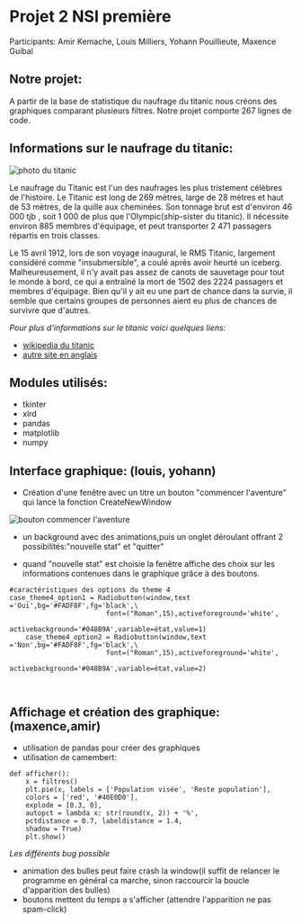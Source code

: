 # Projet 2 NSI première
                                                          
                                                        
Participants: Amir Kemache, Louis Milliers, Yohann Pouillieute, Maxence Guibal
## Notre projet:
A partir de la base de statistique du naufrage du titanic nous créons des graphiques comparant plusieurs filtres. Notre projet comporte 267 lignes de code.
                                                       
## __Informations sur le naufrage du titanic:__
![photo du titanic](http://c.files.bbci.co.uk/1C60/production/_118046270_gettyimages-877330410.jpg)

Le naufrage du Titanic est l'un des naufrages les plus tristement célèbres de l'histoire. 
Le Titanic est long de 269 mètres, large de 28 mètres et haut de 53 mètres, de la quille aux cheminées. Son tonnage brut est d'environ 46 000 tjb , soit 1 000 de plus que l'Olympic(ship-sister du titanic). Il nécessite environ 885 membres d'équipage, et peut transporter 2 471 passagers répartis en trois classes. 

Le 15 avril 1912, lors de son voyage inaugural, le RMS Titanic, largement considéré comme "insubmersible", a coulé après avoir heurté un iceberg. Malheureusement, il n'y avait pas assez de canots de sauvetage pour tout le monde à bord, ce qui a entraîné la mort de 1502 des 2224 passagers et membres d'équipage. Bien qu'il y ait eu une part de chance dans la survie, il semble que certains groupes de personnes aient eu plus de chances de survivre que d'autres.  

*Pour plus d'informations sur le titanic voici quelques liens:*
* [wikipedia du titanic](https://fr.wikipedia.org/wiki/Passagers_du_Titanic)
* [autre site en anglais](http://mashable.com/2016/04/14/titanic-survivors)


## __Modules utilisés:__
             
* tkinter
* xlrd
* pandas
* matplotlib
* numpy



## __Interface graphique:__ (louis, yohann)


* Création d'une fenêtre avec un titre un bouton "commencer l'aventure" qui lance la fonction CreateNewWindow

![bouton commencer l'aventure](https://user-images.githubusercontent.com/91455596/154450920-27c0b2ac-292f-404f-bb2d-578d523042ad.PNG)
 
* un background avec des animations,puis un onglet déroulant offrant 2 possibilités:"nouvelle stat" et "quitter"

* quand "nouvelle stat" est choisie la fenêtre affiche des choix sur les informations contenues dans le graphique grâce à des boutons.
```
#caractéristiques des options du theme 4
case_theme4_option1 = Radiobutton(window,text ='Oui',bg='#FADF8F',fg='black',\
                        font=("Roman",15),activeforeground='white',
                        activebackground='#048B9A',variable=état,value=1)
    case_theme4_option2 = Radiobutton(window,text ='Non',bg='#FADF8F',fg='black',\
                        font=("Roman",15),activeforeground='white',
                        activebackground='#048B9A',variable=état,value=2)

    
 ```

## __Affichage et création des graphique:__ (maxence,amir)
         
* utilisation de pandas pour créer des graphiques
* utilisation de camembert:
```
def afficher():
    x = filtres()
    plt.pie(x, labels = ['Population visée', 'Reste population'],
    colors = ['red', '#40E0D0'],
    explode = [0.3, 0],
    autopct = lambda x: str(round(x, 2)) + '%',
    pctdistance = 0.7, labeldistance = 1.4,
    shadow = True)
    plt.show()

```
*Les différents bug possible*
* animation des bulles peut faire crash la window(il suffit de relancer le programme en général ca marche, sinon raccourcir la boucle d'apparition des bulles)
* boutons mettent du temps a s'afficher (attendre l'apparition ne pas spam-click)





